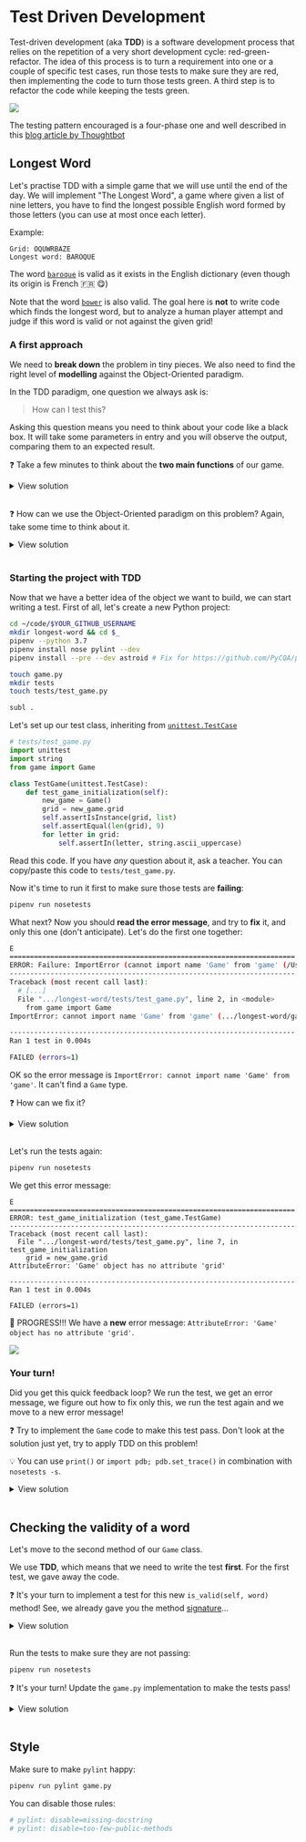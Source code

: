 # Test Driven Development

Test-driven development (aka **TDD**) is a software development process that relies on the repetition of a very short development cycle: red-green-refactor. The idea of this process is to turn a requirement into one or a couple of specific test cases, run those tests to make sure they are red, then implementing the code to turn those tests green. A third step is to refactor the code while keeping the tests green.

![](../../img/tdd.png)

The testing pattern encouraged is a four-phase one and well described in this [blog article by Thoughtbot](https://robots.thoughtbot.com/four-phase-test)

## Longest Word

Let's practise TDD with a simple game that we will use until the end of the day. We will implement "The Longest Word", a game where given a list of nine letters, you have to find the longest possible English word formed by those letters (you can use at most once each letter).

Example:

```
Grid: OQUWRBAZE
Longest word: BAROQUE
```

The word [`baroque`](https://en.wiktionary.org/wiki/baroque) is valid as it exists in the English dictionary (even though its origin is French 🇫🇷 😋)

Note that the word [`bower`](https://en.wiktionary.org/wiki/bower) is also valid. The goal here is **not** to write code which finds the longest word, but to analyze a human player attempt and judge if this word is valid or not against the given grid!

### A first approach

We need to **break down** the problem in tiny pieces. We also need to find the right level of **modelling** against the Object-Oriented paradigm.

In the TDD paradigm, one question we always ask is:

> How can I test this?

Asking this question means you need to think about your code like a black box. It will take some parameters in entry and you will observe the output, comparing them to an expected result.

❓ Take a few minutes to think about the **two main functions** of our game.

<details><summary>View solution</summary><p>

We need a first function to compute a grid of nine random letters:

```python
def random_grid():
    pass
```

We need another function which, given a nine letter grid, tells if a word is valid:

```python
def is_valid(word, grid):
    pass
```

</p></details>

<br>

❓ How can we use the Object-Oriented paradigm on this problem? Again, take some time to think about it.

<details><summary>View solution</summary><p>

We can create a `Game` class which will have the following blueprint:

1. Generate and hold a 9-letter random list
1. Test the validity of a word against this grid

</p></details>

<br>

### Starting the project with TDD

Now that we have a better idea of the object we want to build, we can start writing a test. First of all, let's create a new Python project:

```bash
cd ~/code/$YOUR_GITHUB_USERNAME
mkdir longest-word && cd $_
pipenv --python 3.7
pipenv install nose pylint --dev
pipenv install --pre --dev astroid # Fix for https://github.com/PyCQA/pylint/issues/2241

touch game.py
mkdir tests
touch tests/test_game.py

subl .
```

Let's set up our test class, inheriting from [`unittest.TestCase`](https://docs.python.org/3.7/library/unittest.html#basic-example)

```python
# tests/test_game.py
import unittest
import string
from game import Game

class TestGame(unittest.TestCase):
    def test_game_initialization(self):
        new_game = Game()
        grid = new_game.grid
        self.assertIsInstance(grid, list)
        self.assertEqual(len(grid), 9)
        for letter in grid:
            self.assertIn(letter, string.ascii_uppercase)

```

Read this code. If you have _any_ question about it, ask a teacher. You can copy/paste this code to `tests/test_game.py`.

Now it's time to run it first to make sure those tests are **failing**:

```bash
pipenv run nosetests
```

What next? Now you should **read the error message**, and try to **fix** it, and only this one (don't anticipate). Let's do the first one together:

```bash
E
======================================================================
ERROR: Failure: ImportError (cannot import name 'Game' from 'game' (/Users/seb/code/ssaunier/longest-word/game.py))
----------------------------------------------------------------------
Traceback (most recent call last):
  # [...]
  File ".../longest-word/tests/test_game.py", line 2, in <module>
    from game import Game
ImportError: cannot import name 'Game' from 'game' (.../longest-word/game.py)

----------------------------------------------------------------------
Ran 1 test in 0.004s

FAILED (errors=1)
```

OK so the error message is `ImportError: cannot import name 'Game' from 'game'`. It can't find a `Game` type.

❓ How can we fix it?

<details><summary>View solution</summary><p>

We need to create a `Game` class in the `./game.py` file:

```python
# game.py
class Game:
    pass
```

</p></details>

<br>

Let's run the tests again:

```bash
pipenv run nosetests
```

We get this error message:

```
E
======================================================================
ERROR: test_game_initialization (test_game.TestGame)
----------------------------------------------------------------------
Traceback (most recent call last):
  File ".../longest-word/tests/test_game.py", line 7, in test_game_initialization
    grid = new_game.grid
AttributeError: 'Game' object has no attribute 'grid'

----------------------------------------------------------------------
Ran 1 test in 0.004s

FAILED (errors=1)
```

🎉 PROGRESS!!! We have a **new** error message: `AttributeError: 'Game' object has no attribute 'grid'`.

![](../../img/new-error.jpg)

### Your turn!

Did you get this quick feedback loop? We run the test, we get an error message, we figure out how to fix only this, we run the test again and we move to a new error message!

❓ Try to implement the `Game` code to make this test pass. Don't look at the solution just yet, try to apply TDD on this problem!

💡 You can use `print()` or `import pdb; pdb.set_trace()` in combination with `nosetests -s`.

<details><summary>View solution</summary><p>

One possible implementation is:

```python
# game.py
import string
import random

class Game:
    def __init__(self):
        self.grid = []
        for _ in range(9):
            self.grid.append(random.choice(string.ascii_uppercase))
```

</p></details>

<br>

## Checking the validity of a word

Let's move to the second method of our `Game` class.

We use **TDD**, which means that we need to write the test **first**. For the first test, we gave away the code.

❓ It's your turn to implement a test for this new `is_valid(self, word)` method! See, we already gave you the method [signature](https://en.wikipedia.org/wiki/Type_signature#Method_signature)...

<details><summary>View solution</summary><p>

A possible implementation of the test would be:

```python
# tests/test_game.py

# [...]

    def test_is_valid(self):
        new_game = Game()
        new_game.grid = list('KWEUEAKRZ') # Force the grid to a test case:
        self.assertIs(new_game.is_valid('EUREKA'), True)
        self.assertEqual(new_game.grid, list('KWEUEAKRZ')) # Make sure the grid remained untouched

    def test_is_invalid(self):
        new_game = Game()
        new_game.grid = list('KWEUEAKRZ') # Force the grid to a test case:
        self.assertIs(new_game.is_valid('SANDWICH'), False)
        self.assertEqual(new_game.grid, list('KWEUEAKRZ')) # Make sure the grid remained untouched
```

</p></details>

<br>

Run the tests to make sure they are not passing:

```bash
pipenv run nosetests
```

❓ It's your turn! Update the `game.py` implementation to make the tests pass!

<details><summary>View solution</summary><p>

A possible implemantation is:

```python
# game.py

# [...]

    def is_valid(self, word):
        letters = self.grid.copy() # Consume letters from the grid
        for letter in word:
            if letter in letters:
                letters.remove(letter)
            else:
                return False
        return True
```

</p></details>

<br>


## Style

Make sure to make `pylint` happy:

```bash
pipenv run pylint game.py
```

You can disable those rules:

```python
# pylint: disable=missing-docstring
# pylint: disable=too-few-public-methods
```
